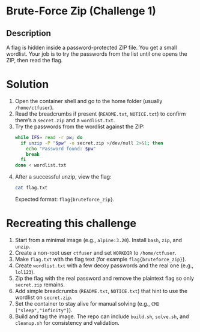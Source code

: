 # Brute-Force Zip (Challenge 1)

## Description
A flag is hidden inside a password-protected ZIP file. You get a small wordlist. Your job is to try the passwords from the list until one opens the ZIP, then read the flag.

# Solution
1. Open the container shell and go to the home folder (usually `/home/ctfuser`).  
2. Read the breadcrumbs if present (`README.txt`, `NOTICE.txt`) to confirm there’s a `secret.zip` and a `wordlist.txt`.  
3. Try the passwords from the wordlist against the ZIP:
   ```bash
   while IFS= read -r pw; do
     if unzip -P "$pw" -o secret.zip >/dev/null 2>&1; then
       echo "Password found: $pw"
       break
     fi
   done < wordlist.txt
   ```
4. After a successful unzip, view the flag:
   ```bash
   cat flag.txt
   ```
   Expected format: `flag{bruteforce_zip}`.

# Recreating this challenge
1. Start from a minimal image (e.g., `alpine:3.20`). Install `bash`, `zip`, and `unzip`.  
2. Create a non-root user `ctfuser` and set `WORKDIR` to `/home/ctfuser`.  
3. Make `flag.txt` with the flag text (for example `flag{bruteforce_zip}`).  
4. Create `wordlist.txt` with a few decoy passwords and the real one (e.g., `lol123`).  
5. Zip the flag with the real password and remove the plaintext flag so only `secret.zip` remains.  
6. Add simple breadcrumbs (`README.txt`, `NOTICE.txt`) that hint to use the wordlist on `secret.zip`.  
7. Set the container to stay alive for manual solving (e.g., `CMD ["sleep","infinity"]`).  
8. Build and tag the image. The repo can include `build.sh`, `solve.sh`, and `cleanup.sh` for consistency and validation.
